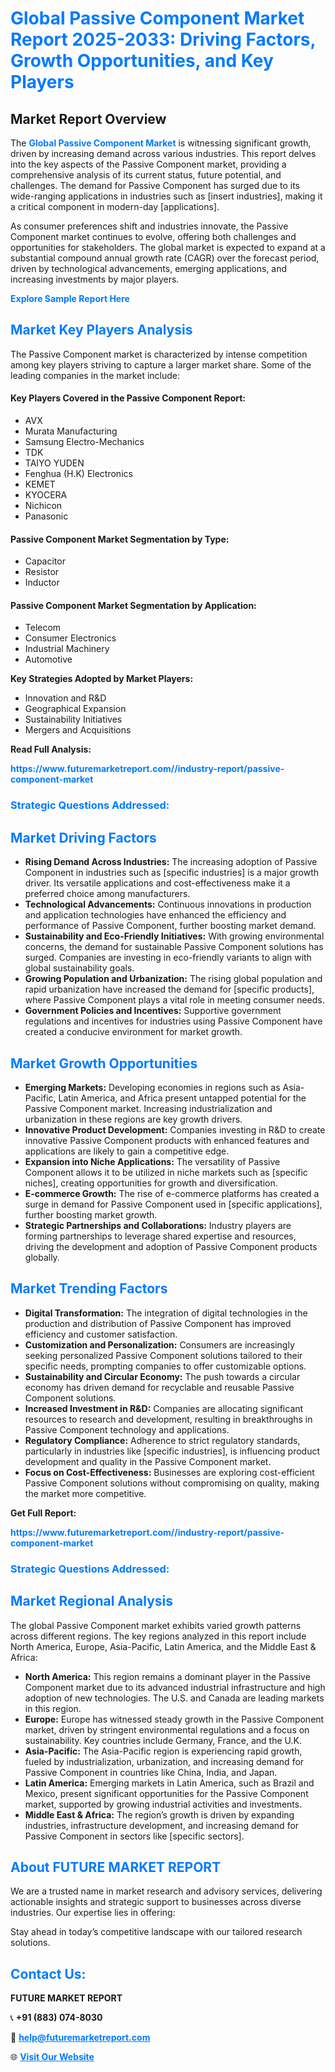 <h1 style="color: #007BFF;">Global Passive Component Market Report 2025-2033: Driving Factors, Growth Opportunities, and Key Players</h1>

<section id="overview">
<h2>Market Report Overview</h2>
<p>The <a href="https://www.futuremarketreport.com//industry-report/passive-component-market" style="color: #007BFF; text-decoration: none;"><strong>Global Passive Component Market</strong></a> is witnessing significant growth, driven by increasing demand across various industries. This report delves into the key aspects of the Passive Component market, providing a comprehensive analysis of its current status, future potential, and challenges. The demand for Passive Component has surged due to its wide-ranging applications in industries such as [insert industries], making it a critical component in modern-day [applications].</p>
<p>As consumer preferences shift and industries innovate, the Passive Component market continues to evolve, offering both challenges and opportunities for stakeholders. The global market is expected to expand at a substantial compound annual growth rate (CAGR) over the forecast period, driven by technological advancements, emerging applications, and increasing investments by major players.</p>
</section>

<section id="overview">
<p><a href="https://www.futuremarketreport.com//request-sample/reportId=50887" style="color: #007BFF; text-decoration: none;"><strong>Explore Sample Report Here</strong></a></p>
</section>

<section id="key-players">
<h2 style="color: #007BFF;">Market Key Players Analysis</h2>
<p>The Passive Component market is characterized by intense competition among key players striving to capture a larger market share. Some of the leading companies in the market include:</p>
<h4>Key Players Covered in the Passive Component Report:</h4>
<ul><li>AVX</li><li>Murata Manufacturing</li><li>Samsung Electro-Mechanics</li><li>TDK</li><li>TAIYO YUDEN</li><li>Fenghua (H.K) Electronics</li><li>KEMET</li><li>KYOCERA</li><li>Nichicon</li><li>Panasonic</li></ul>
<h4>Passive Component Market Segmentation by Type:</h4>
<ul><li>Capacitor</li><li>Resistor</li><li>Inductor</li></ul>

<h4>Passive Component Market Segmentation by Application:</h4>
<ul><li>Telecom</li><li>Consumer Electronics</li><li>Industrial Machinery</li><li>Automotive</li></ul>
<p><strong>Key Strategies Adopted by Market Players:</strong></p>
<ul>
<li>Innovation and R&D</li>
<li>Geographical Expansion</li>
<li>Sustainability Initiatives</li>
<li>Mergers and Acquisitions</li>
</ul>
</section>

<section>
<p><strong>Read Full Analysis: </strong></p><a href="https://www.futuremarketreport.com//industry-report/passive-component-market" style="color: #007BFF; text-decoration: none;"><strong>https://www.futuremarketreport.com//industry-report/passive-component-market</strong></a>
<h3 style="color: #007BFF;">Strategic Questions Addressed:</h3>
</section>

<section id="driving-factors">
<h2 style="color: #007BFF;">Market Driving Factors</h2>
<ul>
<li><strong>Rising Demand Across Industries:</strong> The increasing adoption of Passive Component in industries such as [specific industries] is a major growth driver. Its versatile applications and cost-effectiveness make it a preferred choice among manufacturers.</li>
<li><strong>Technological Advancements:</strong> Continuous innovations in production and application technologies have enhanced the efficiency and performance of Passive Component, further boosting market demand.</li>
<li><strong>Sustainability and Eco-Friendly Initiatives:</strong> With growing environmental concerns, the demand for sustainable Passive Component solutions has surged. Companies are investing in eco-friendly variants to align with global sustainability goals.</li>
<li><strong>Growing Population and Urbanization:</strong> The rising global population and rapid urbanization have increased the demand for [specific products], where Passive Component plays a vital role in meeting consumer needs.</li>
<li><strong>Government Policies and Incentives:</strong> Supportive government regulations and incentives for industries using Passive Component have created a conducive environment for market growth.</li>
</ul>
</section>

<section id="growth-opportunities">
<h2 style="color: #007BFF;">Market Growth Opportunities</h2>
<ul>
<li><strong>Emerging Markets:</strong> Developing economies in regions such as Asia-Pacific, Latin America, and Africa present untapped potential for the Passive Component market. Increasing industrialization and urbanization in these regions are key growth drivers.</li>
<li><strong>Innovative Product Development:</strong> Companies investing in R&D to create innovative Passive Component products with enhanced features and applications are likely to gain a competitive edge.</li>
<li><strong>Expansion into Niche Applications:</strong> The versatility of Passive Component allows it to be utilized in niche markets such as [specific niches], creating opportunities for growth and diversification.</li>
<li><strong>E-commerce Growth:</strong> The rise of e-commerce platforms has created a surge in demand for Passive Component used in [specific applications], further boosting market growth.</li>
<li><strong>Strategic Partnerships and Collaborations:</strong> Industry players are forming partnerships to leverage shared expertise and resources, driving the development and adoption of Passive Component products globally.</li>
</ul>
</section>

<section id="trending-factors">
<h2 style="color: #007BFF;">Market Trending Factors</h2>
<ul>
<li><strong>Digital Transformation:</strong> The integration of digital technologies in the production and distribution of Passive Component has improved efficiency and customer satisfaction.</li>
<li><strong>Customization and Personalization:</strong> Consumers are increasingly seeking personalized Passive Component solutions tailored to their specific needs, prompting companies to offer customizable options.</li>
<li><strong>Sustainability and Circular Economy:</strong> The push towards a circular economy has driven demand for recyclable and reusable Passive Component solutions.</li>
<li><strong>Increased Investment in R&D:</strong> Companies are allocating significant resources to research and development, resulting in breakthroughs in Passive Component technology and applications.</li>
<li><strong>Regulatory Compliance:</strong> Adherence to strict regulatory standards, particularly in industries like [specific industries], is influencing product development and quality in the Passive Component market.</li>
<li><strong>Focus on Cost-Effectiveness:</strong> Businesses are exploring cost-efficient Passive Component solutions without compromising on quality, making the market more competitive.</li>
</ul>
</section>

<section>
<p><strong>Get Full Report: </strong></p><a href="https://www.futuremarketreport.com//industry-report/passive-component-market" style="color: #007BFF; text-decoration: none;"><strong>https://www.futuremarketreport.com//industry-report/passive-component-market</strong></a>
<h3 style="color: #007BFF;">Strategic Questions Addressed:</h3>
</section>


<section id="regional-analysis">
<h2 style="color: #007BFF;">Market Regional Analysis</h2>
<p>The global Passive Component market exhibits varied growth patterns across different regions. The key regions analyzed in this report include North America, Europe, Asia-Pacific, Latin America, and the Middle East & Africa:</p>
<ul>
<li><strong>North America:</strong> This region remains a dominant player in the Passive Component market due to its advanced industrial infrastructure and high adoption of new technologies. The U.S. and Canada are leading markets in this region.</li>
<li><strong>Europe:</strong> Europe has witnessed steady growth in the Passive Component market, driven by stringent environmental regulations and a focus on sustainability. Key countries include Germany, France, and the U.K.</li>
<li><strong>Asia-Pacific:</strong> The Asia-Pacific region is experiencing rapid growth, fueled by industrialization, urbanization, and increasing demand for Passive Component in countries like China, India, and Japan.</li>
<li><strong>Latin America:</strong> Emerging markets in Latin America, such as Brazil and Mexico, present significant opportunities for the Passive Component market, supported by growing industrial activities and investments.</li>
<li><strong>Middle East & Africa:</strong> The region’s growth is driven by expanding industries, infrastructure development, and increasing demand for Passive Component in sectors like [specific sectors].</li>
</ul>
</section>

<footer>
<h2 style="color: #007BFF;">About FUTURE MARKET REPORT</h2>
<p>We are a trusted name in market research and advisory services, delivering actionable insights and strategic support to businesses across diverse industries. Our expertise lies in offering:</p>

<p>Stay ahead in today’s competitive landscape with our tailored research solutions.</p>

<h2 style="color: #007BFF;">Contact Us:</h2>
<p><strong>FUTURE MARKET REPORT</strong></p>
<p>📞 <strong>+91 (883) 074-8030</strong></p>
<p>📧 <strong><a href="mailto:help@futuremarketreport.com" style="color: #007BFF;">help@futuremarketreport.com</a></strong></p>
<p>🌐 <strong><a href="https://www.futuremarketreport.com/" style="color: #007BFF;">Visit Our Website</a></strong></p>
</footer>